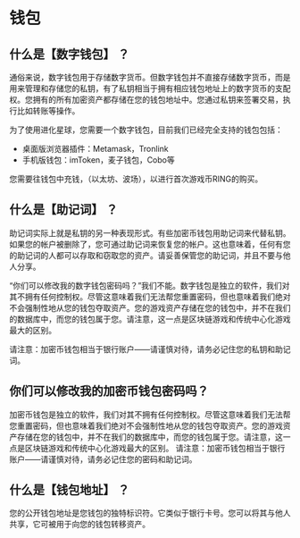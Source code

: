 # 钱包

## 什么是【数字钱包】 ？

通俗来说，数字钱包用于存储数字货币。但数字钱包并不直接存储数字货币，而是用来管理和存储您的私钥，有了私钥相当于拥有相应钱包地址上的数字货币的支配权。您拥有的所有加密资产都存储在您的钱包地址中。您通过私钥来签署交易，执行比如转账等操作。

为了使用进化星球，您需要一个数字钱包，目前我们已经完全支持的钱包包括：

* 桌面版浏览器插件：Metamask，Tronlink
* 手机版钱包：imToken，麦子钱包，Cobo等

您需要往钱包中充钱，（以太坊、波场），以进行首次游戏币RING的购买。

## 什么是【助记词】 ？

助记词实际上就是私钥的另一种表现形式。有些加密币钱包用助记词来代替私钥。如果您的帐户被删除了，您可通过助记词来恢复您的帐户。这也意味着，任何有您的助记词的人都可以存取和窃取您的资产。请妥善保管您的助记词，并且不要与他人分享。

“你们可以修改我的数字钱包密码吗？”我们不能。数字钱包是独立的软件，我们对其不拥有任何控制权。尽管这意味着我们无法帮您重置密码，但也意味着我们绝对不会强制性地从您的钱包夺取资产。您的游戏资产存储在您的钱包中，并不在我们的数据库中，而您的钱包属于您。请注意，这一点是区块链游戏和传统中心化游戏最大的区别。

请注意：加密币钱包相当于银行账户——请谨慎对待，请务必记住您的私钥和助记词。

## 你们可以修改我的加密币钱包密码吗？

‌加密币钱包是独立的软件，我们对其不拥有任何控制权。尽管这意味着我们无法帮您重置密码，但也意味着我们绝对不会强制性地从您的钱包夺取资产。您的游戏资产存储在您的钱包中，并不在我们的数据库中，而您的钱包属于您。请注意，这一点是区块链游戏和传统中心化游戏最大的区别。
请注意：加密币钱包相当于银行账户——请谨慎对待，请务必记住您的密码和助记词。

## 什么是【钱包地址】 ？

您的公开钱包地址是您钱包的独特标识符。它类似于银行卡号。您可以将其与他人共享，它可被用于向您的钱包转移资产。  
